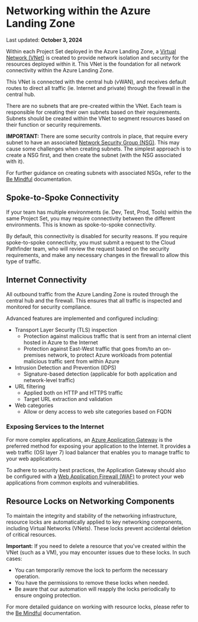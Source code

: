 # Networking within the Azure Landing Zone

Last updated: **October 3, 2024**

Within each Project Set deployed in the Azure Landing Zone, a [Virtual Network (VNet)](https://learn.microsoft.com/en-us/azure/virtual-network/virtual-networks-overview) is created to provide network isolation and security for the resources deployed within it. This VNet is the foundation for all network connectivity within the Azure Landing Zone.

This VNet is connected with the central hub (vWAN), and receives default routes to direct all traffic (ie. Internet and private) through the firewall in the central hub.

There are no subnets that are pre-created within the VNet. Each team is responsible for creating their own subnets based on their requirements. Subnets should be created within the VNet to segment resources based on their function or security requirements.

**IMPORTANT:** There are some security controls in place, that require every subnet to have an associated [Network Security Group (NSG)](https://learn.microsoft.com/en-us/azure/virtual-network/network-security-groups-overview). This may cause some challenges when creating subnets. The simplest approach is to create a NSG first, and then create the subnet (with the NSG associated with it).

For further guidance on creating subnets with associated NSGs, refer to the [Be Mindful](../best-practices/be-mindful.md#using-terraform-to-create-subnets) documentation.

## Spoke-to-Spoke Connectivity

If your team has multiple environments (ie. Dev, Test, Prod, Tools) within the same Project Set, you may require connectivity between the different environments. This is known as spoke-to-spoke connectivity.

By default, this connectivity is disabled for security reasons. If you require spoke-to-spoke connectivity, you must submit a request to the Cloud Pathfinder team, who will review the request based on the security requirements, and make any necessary changes in the firewall to allow this type of traffic.

## Internet Connectivity

All outbound traffic from the Azure Landing Zone is routed through the central hub and the firewall. This ensures that all traffic is inspected and monitored for security compliance.

Advanced features are implemented and configured including:

* Transport Layer Security (TLS) inspection
  * Protection against malicious traffic that is sent from an internal client hosted in Azure to the Internet
  * Protection against East-West traffic that goes from/to an on-premises network, to protect Azure workloads from potential malicious traffic sent from within Azure
* Intrusion Detection and Prevention (IDPS)
  * Signature-based detection (applicable for both application and network-level traffic)
* URL filtering
  * Applied both on HTTP and HTTPS traffic
  * Target URL extraction and validation
* Web categories
  * Allow or deny access to web site categories based on FQDN

### Exposing Services to the Internet

For more complex applications, an [Azure Application Gateway](https://learn.microsoft.com/en-us/azure/application-gateway/overview) is the preferred method for exposing your application to the Internet. It provides a web traffic (OSI layer 7) load balancer that enables you to manage traffic to your web applications.

To adhere to security best practices, the Application Gateway should also be configured with a [Web Application Firewall (WAF)](https://learn.microsoft.com/en-us/azure/application-gateway/features#web-application-firewall) to protect your web applications from common exploits and vulnerabilities.

## Resource Locks on Networking Components

To maintain the integrity and stability of the networking infrastructure, resource locks are automatically applied to key networking components, including Virtual Networks (VNets). These locks prevent accidental deletion of critical resources.

**Important:** If you need to delete a resource that you've created within the VNet (such as a VM), you may encounter issues due to these locks. In such cases:

* You can temporarily remove the lock to perform the necessary operation.
* You have the permissions to remove these locks when needed.
* Be aware that our automation will reapply the locks periodically to ensure ongoing protection.

For more detailed guidance on working with resource locks, please refer to the [Be Mindful](../best-practices/be-mindful.md#working-with-resource-locks) documentation.
